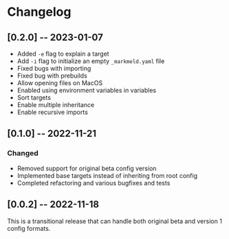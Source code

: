 # Changelog

## [0.2.0] -- 2023-01-07

- Added `-e` flag to explain a target
- Add `-i` flag to initialize an empty `_markmeld.yaml` file
- Fixed bugs with importing
- Fixed bug with prebuilds
- Allow opening files on MacOS
- Enabled using environment variables in variables
- Sort targets
- Enable multiple inheritance
- Enable recursive imports

## [0.1.0] -- 2022-11-21

### Changed

- Removed support for original beta config version
- Implemented base targets instead of inheriting from root config
- Completed refactoring and various bugfixes and tests

## [0.0.2] -- 2022-11-18

This is a transitional release that can handle both original beta and version 1 config formats.


